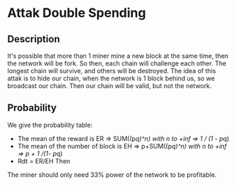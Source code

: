 # Attak Double Spending

## Description
It's possible that more than 1 miner mine a new block at the same time, then the network will be fork. So then, each chain will challenge each other. The longest chain will survive, and others will be destroyed.
The idea of this attak is to hide our chain, when the network is 1 block behind us, so we broadcast our chain. Then our chain will be valid, but not the network.


## Probability
We give the probability table:


* The mean of the reward is ER => SUM((p*q)^n) with n to +inf      =>      1 / (1 - p*q)
* The mean of the number of block is EH => p+SUM((p*q)^n) with n to +inf    => p + 1 /(1- p*q)
* Rdt = ER/EH Then



The miner should only need 33% power of the network to be profitable.
